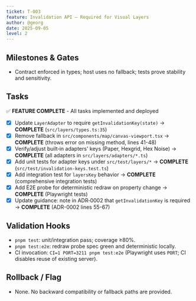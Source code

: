 ```yaml
---
ticket: T-003
feature: Invalidation API — Required for Visual Layers
author: @georg
date: 2025-09-05
level: 2
---
```


## Milestones & Gates

- Contract enforced in types; host uses no fallback; tests prove stability and sensitivity.

## Tasks

✅ **FEATURE COMPLETE** - All tasks implemented and deployed

- [x] Update `LayerAdapter` to require `getInvalidationKey(state)` → **COMPLETE** (`src/layers/types.ts:35`)
- [x] Remove fallback in `src/components/map/canvas-viewport.tsx` → **COMPLETE** (throws error on missing method, lines 41-48)
- [x] Verify/adjust built‑in adapters' keys (Paper, Hexgrid, Hex Noise) → **COMPLETE** (all adapters in `src/layers/adapters/*.ts`)
- [x] Add unit tests for adapter keys under `src/test/layers/*` → **COMPLETE** (`src/test/invalidation-keys.test.ts`)
- [x] Add integration test for `layersKey` behavior → **COMPLETE** (comprehensive integration tests)
- [x] Add E2E probe for deterministic redraw on property change → **COMPLETE** (Playwright tests)
- [x] Update guidance: note in ADR‑0002 that `getInvalidationKey` is required → **COMPLETE** (ADR-0002 lines 55-67)

## Validation Hooks

- `pnpm test`: unit/integration pass; coverage ≥80%.
- `pnpm test:e2e`: redraw probe spec green and deterministic locally.
- CI invocation: `CI=1 PORT=3211 pnpm test:e2e` (Playwright uses `PORT`; CI disables reuse of existing server).

## Rollback / Flag

- None. No backward compatibility or fallback paths are provided.
